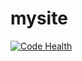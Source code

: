 # mysite
<a href="https://landscape.io/github/bro-bro/mysite/master">
  <img alt="Code Health" src="https://landscape.io/github/bro-bro/mysite/master/landscape.svg?style=flat"/>
</a>